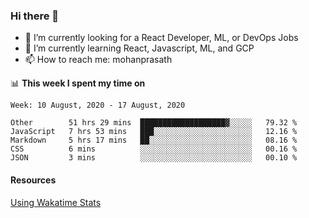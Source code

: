 ### Hi there 👋

- 🔭 I’m currently looking for a React Developer, ML, or DevOps Jobs
- 🌱 I’m currently learning React, Javascript, ML, and GCP
- 📫 How to reach me: mohanprasath

📊 **This week I spent my time on**
<!--START_SECTION:waka-->
```text
Week: 10 August, 2020 - 17 August, 2020

Other        51 hrs 29 mins  ███████████████████▓░░░░░   79.32 % 
JavaScript   7 hrs 53 mins   ███░░░░░░░░░░░░░░░░░░░░░░   12.16 % 
Markdown     5 hrs 17 mins   ██░░░░░░░░░░░░░░░░░░░░░░░   08.16 % 
CSS          6 mins          ░░░░░░░░░░░░░░░░░░░░░░░░░   00.16 % 
JSON         3 mins          ░░░░░░░░░░░░░░░░░░░░░░░░░   00.10 % 
```
<!--END_SECTION:waka-->

#### Resources
[Using Wakatime Stats](https://github.com/marketplace/actions/waka-readme)
